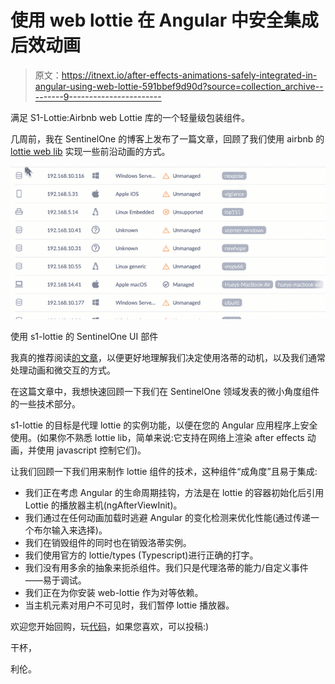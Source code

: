 # 使用 web lottie 在 Angular 中安全集成后效动画

> 原文：<https://itnext.io/after-effects-animations-safely-integrated-in-angular-using-web-lottie-591bbef9d90d?source=collection_archive---------9----------------------->

满足 S1-Lottie:Airbnb web Lottie 库的一个轻量级包装组件。

几周前，我在 SentinelOne 的博客上发布了一篇文章，回顾了我们使用 airbnb 的 [lottie web lib](https://github.com/airbnb/lottie-web) 实现一些前沿动画的方式。

![](img/ae72d866eaa98365f78819a19c649688.png)

使用 s1-lottie 的 SentinelOne UI 部件

我真的推荐阅读[的文章](https://www.sentinelone.com/blog/taking-web-animations-one-step-further-with-powerful-s1-lottie/)，以便更好地理解我们决定使用洛蒂的动机，以及我们通常处理动画和微交互的方式。

在这篇文章中，我想快速回顾一下我们在 SentinelOne 领域发表的微小角度组件的一些技术部分。

s1-lottie 的目标是代理 lottie 的实例功能，以便在您的 Angular 应用程序上安全使用。(如果你不熟悉 lottie lib，简单来说:它支持在网络上渲染 after effects 动画，并使用 javascript 控制它们)。

让我们回顾一下我们用来制作 lottie 组件的技术，这种组件“成角度”且易于集成:

*   我们正在考虑 Angular 的生命周期挂钩，方法是在 lottie 的容器初始化后引用 Lottie 的播放器主机(ngAfterViewInit)。
*   我们通过在任何动画加载时逃避 Angular 的变化检测来优化性能(通过传递一个布尔输入来选择)。
*   我们在销毁组件的同时也在销毁洛蒂实例。
*   我们使用官方的 lottie/types (Typescript)进行正确的打字。
*   我们没有用多余的抽象来扼杀组件。我们只是代理洛蒂的能力/自定义事件——易于调试。
*   我们正在为你安装 web-lottie 作为对等依赖。
*   当主机元素对用户不可见时，我们暂停 lottie 播放器。

欢迎您开始回购，玩[代码](https://github.com/Sentinel-One/lottie)，如果您喜欢，可以投稿:)

干杯，

利伦。